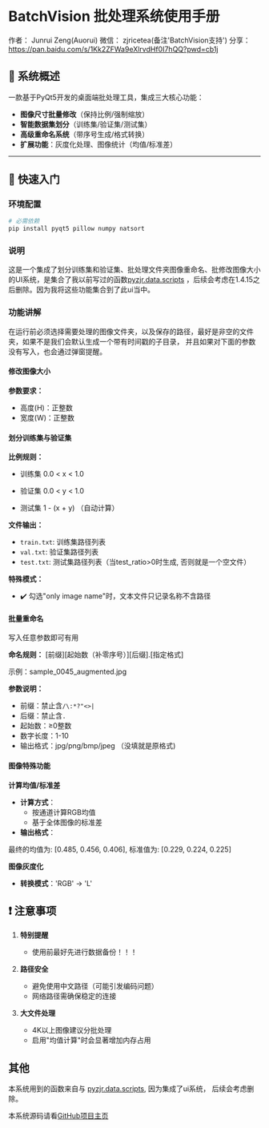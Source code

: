 # BatchVision 批处理系统使用手册

作者： Junrui Zeng(Auorui)
微信： zjricetea(备注'BatchVision支持')
分享： https://pan.baidu.com/s/1Kk2ZFWa9eXlrvdHf0I7hQQ?pwd=cb1j

## 🌟 系统概述
一款基于PyQt5开发的桌面端批处理工具，集成三大核心功能：
- **图像尺寸批量修改**（保持比例/强制缩放）
- **智能数据集划分**（训练集/验证集/测试集）
- **高级重命名系统**（带序号生成/格式转换）
- **扩展功能**：灰度化处理、图像统计（均值/标准差）

---

## 🚀 快速入门

### 环境配置
```bash
# 必需依赖
pip install pyqt5 pillow numpy natsort
```

### 说明
这是一个集成了划分训练集和验证集、批处理文件夹图像重命名、批修改图像大小的UI系统，是集合了我以前写过的函数[pyzjr.data.scripts](https://github.com/Auorui/pyzjr/tree/main/data/scripts)
，后续会考虑在1.4.15之后删除。因为我将这些功能集合到了此ui当中。

### 功能讲解

在运行前必须选择需要处理的图像文件夹，以及保存的路径，最好是非空的文件夹，如果不是我们会默认生成一个带有时间戳的子目录，
并且如果对下面的参数没有写入，也会通过弹窗提醒。
#### 修改图像大小

**参数要求：**
- 高度(H)：正整数
- 宽度(W)：正整数


#### 划分训练集与验证集
**比例规则：**
- 训练集  0.0 < x < 1.0   

- 验证集  0.0 < y < 1.0  

- 测试集  1 - (x + y)   （自动计算）

**文件输出：**
- `train.txt`: 训练集路径列表
- `val.txt`: 验证集路径列表 
- `test.txt`: 测试集路径列表（当test_ratio>0时生成, 否则就是一个空文件）

**特殊模式：**
- ✔️ 勾选"only image name"时，文本文件只记录名称不含路径

#### 批量重命名
写入任意参数即可有用

**命名规则：**
[前缀][起始数（补零序号）][后缀].[指定格式]

示例：sample_0045_augmented.jpg

**参数说明：**

- 前缀：禁止含`/\:*?"<>|` 
- 后缀：禁止含`.`
- 起始数：≥0整数
- 数字长度：1-10
- 输出格式：jpg/png/bmp/jpeg （没填就是原格式)



#### 图像特殊功能

**计算均值/标准差**
- **计算方式**：
  - 按通道计算RGB均值
  - 基于全体图像的标准差
- **输出格式**：

最终的均值为: [0.485, 0.456, 0.406],
标准值为: [0.229, 0.224, 0.225]

**图像灰度化**
- **转换模式**：'RGB' → 'L'



## ❗ 注意事项

1. **特别提醒**
   - 使用前最好先进行数据备份！！！
   
2. **路径安全**
   - 避免使用中文路径（可能引发编码问题）
   - 网络路径需确保稳定的连接

3. **大文件处理**
   - 4K以上图像建议分批处理
   - 启用"均值计算"时会显著增加内存占用


## 其他
本系统用到的函数来自与 [pyzjr.data.scripts](https://github.com/Auorui/pyzjr/tree/main/data/scripts), 因为集成了ui系统，
后续会考虑删除。

本系统源码请看[GitHub项目主页](https://github.com/Auorui/UI-Design-System-Based-on-PyQt5/blob/main/BatchVision.py)
